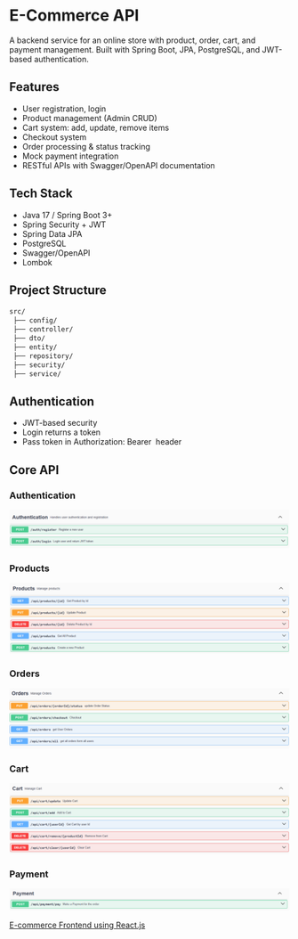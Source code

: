 # E-Commerce API
A backend service for an online store with product, order, cart, and payment management. Built with Spring Boot, JPA, PostgreSQL, and JWT-based authentication.


## Features
<ul>
  <li>User registration, login</li>
  <li>Product management (Admin CRUD)</li>
  <li>Cart system: add, update, remove items</li>
  <li>Checkout system</li>
  <li>Order processing & status tracking</li>
  <li>Mock payment integration</li>
  <li>RESTful APIs with Swagger/OpenAPI documentation</li>
</ul>


## Tech Stack
<ul>
  <li>Java 17 / Spring Boot 3+</li>
  <li>Spring Security + JWT</li>
  <li>Spring Data JPA</li>
  <li>PostgreSQL</li>
  <li>Swagger/OpenAPI</li>
  <li>Lombok</li>
</ul>


## Project Structure
```
src/
 ├── config/
 ├── controller/
 ├── dto/
 ├── entity/
 ├── repository/
 ├── security/
 ├── service/
```


## Authentication
<ul>
  <li>JWT-based security</li>
  <li>Login returns a token</li>
  <li>Pass token in Authorization: Bearer <token> header</li>
</ul>


## Core API
### Authentication
![Authentication](Authentication.png)

### Products
![Products](Products.png)

### Orders
![Orders](Orders.png)

### Cart
![Cart](Cart.png)


### Payment
![Payment](Payment.png)

[ E-commerce Frontend using React.js ](https://github.com/soliman-sDev/ECommerce-Frontend)





